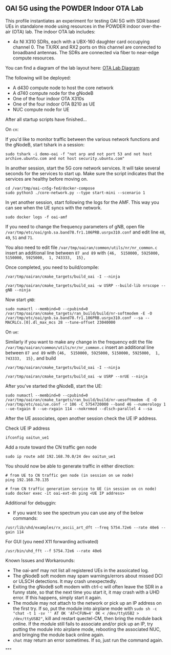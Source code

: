 ## OAI 5G using the POWDER Indoor OTA Lab

This profile instantiates an experiment for testing OAI 5G with SDR based UEs in
standalone mode using resources in the POWDER indoor over-the-air (OTA) lab.
The indoor OTA lab includes:

- 4x NI X310 SDRs, each with a UBX-160 daughter card occupying channel 0. The
  TX/RX and RX2 ports on this channel are connected to broadband antennas. The
  SDRs are connected via fiber to near-edge compute resources.

You can find a diagram of the lab layout here: [OTA Lab
Diagram](https://gitlab.flux.utah.edu/powderrenewpublic/powder-deployment/-/raw/master/diagrams/ota-lab.png)

The following will be deployed:

- A d430 compute node to host the core network
- A d740 compute node for the gNodeB
- One of the four indoor OTA X310s
- One of the four indoor OTA B210 as UE
- NUC compute node for UE

After all startup scripts have finished...

On `cn`:

If you'd like to monitor traffic between the various network functions and the
gNodeB, start tshark in a session:

```
sudo tshark -i demo-oai -f "not arp and not port 53 and not host archive.ubuntu.com and not host security.ubuntu.com"
```

In another session, start the 5G core network services. It will take several
seconds for the services to start up. Make sure the script indicates that the
services are healthy before moving on.

```
cd /var/tmp/oai-cn5g-fed/docker-compose
sudo python3 ./core-network.py --type start-mini --scenario 1
```

In yet another session, start following the logs for the AMF. This way you can
see when the UE syncs with the network.

```
sudo docker logs -f oai-amf
```

If you need to change the frequency parameters of gNB, open file `/var/tmp/etc/oai/gnb.sa.band78.fr1.106PRB.usrpx310.conf` and edit line `48`, `49`, `51` and `71`.

You also need to edit file `/var/tmp/oairan/common/utils/nr/nr_common.c` insert an additional line between `87 and 89` with `{46,  5150000, 5925000, 5150000, 5925000,  1, 743333,  15},`

Once completed, you need to build/compile:

```
/var/tmp/oairan/cmake_targets/build_oai -I --ninja

/var/tmp/oairan/cmake_targets/build_oai -w USRP --build-lib nrscope --gNB --ninja
```

Now start `gNB`:

```
sudo numactl --membind=0 --cpubind=0 /var/tmp/oairan/cmake_targets/ran_build/build/nr-softmodem -E -O /var/tmp/etc/oai/gnb.sa.band78.fr1.106PRB.usrpx310.conf --sa --MACRLCs.[0].dl_max_mcs 28 --tune-offset 23040000
```

On `ue`:

Similarly if you want to make any change in the frequency edit the file `/var/tmp/oairan/common/utils/nr/nr_common.c` insert an additional line between `87 and 89` with `{46,  5150000, 5925000, 5150000, 5925000,  1, 743333,  15},` and build

```
/var/tmp/oairan/cmake_targets/build_oai -I --ninja

/var/tmp/oairan/cmake_targets/build_oai -w USRP --nrUE --ninja 
```


After you've started the gNodeB, start the UE:

```
sudo numactl --membind=0 --cpubind=0 /var/tmp/oairan/cmake_targets/ran_build/build/nr-uesoftmodem -E -O /var/tmp/etc/oai/ue.conf -r 106 -C 5754720000 --band 46 --numerology 1 --ue-txgain 0 --ue-rxgain 114 --nokrnmod --dlsch-parallel 4 --sa
```

After the UE associates, open another session check the UE IP address.

Check UE IP address
```
ifconfig oaitun_ue1
```
Add a route toward the CN traffic gen node
```
sudo ip route add 192.168.70.0/24 dev oaitun_ue1
```

You should now be able to generate traffic in either direction:

```
# from UE to CN traffic gen node (in session on ue node)
ping 192.168.70.135

# from CN traffic generation service to UE (in session on cn node)
sudo docker exec -it oai-ext-dn ping <UE IP address>
```

Additional for debuggin:
- If you want to see the spectrum you can use any of the below commands:
```
/usr/lib/uhd/examples/rx_ascii_art_dft --freq 5754.72e6 --rate 40e6 --gain 114
```
For GUI (you need X11 forwarding activated)
```
/usr/bin/uhd_fft --f 5754.72e6 --rate 40e6
```

Known Issues and Workarounds:

- The oai-amf may not list all registered UEs in the assoicated log.
- The gNodeB soft modem may spam warnings/errors about missed DCI or ULSCH
  detections. It may crash unexpectedly.
- Exiting the gNodeB soft modem with ctrl-c will often leave the SDR in a funny
  state, so that the next time you start it, it may crash with a UHD error. If
  this happens, simply start it again.
- The module may not attach to the network or pick up an IP address on the first
  try. If so, put the module into airplane mode with `sudo sh -c "chat -t 1 -sv ''
  AT OK 'AT+CFUN=4' OK < /dev/ttyUSB2 > /dev/ttyUSB2"`, kill and restart
  quectel-CM, then bring the module back online. If the module still fails to
  associate and/or pick up an IP, try putting the module into airplane mode,
  rebooting the associated NUC, and bringing the module back online again.
- `chat` may return an error sometimes. If so, just run the command again.

"""


